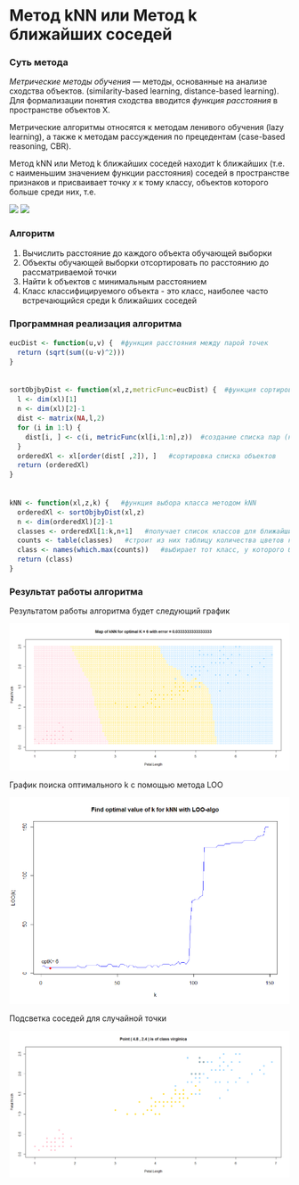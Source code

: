 # Метод kNN или Метод k ближайших соседей

### Суть метода

*Метрические методы обучения* — методы, основанные на анализе сходства объектов. (similarity-based learning, distance-based learning). Для формализации понятия сходства вводится *функция расстояния* в пространстве объектов X.

Метрические алгоритмы относятся к методам ленивого обучения (lazy learning), а также к методам рассуждения по прецедентам (case-based reasoning, CBR).

Метод kNN или Метод k ближайших соседей находит k ближайших (т.е. с наименьшим значением функции расстояния) соседей в пространстве признаков и присваивает точку *x* к тому классу, объектов которого больше среди них, т.е. 

<img src="https://render.githubusercontent.com/render/math?math=\omega (i, u) = [i \le k]">

<img src="https://render.githubusercontent.com/render/math?math=%5Calpha%20(u%3B%7BX%7D%5E%7Bl%7D%2Ck)%3D%5Carg%5Cmax_%7By%5Cin%20Y%7D%5Csum_%7Bi%3D1%7D%5E%7Bk%7D%5B%7By%7D_%7Bu%7D%5E%7B(i)%7D%20%3Dy%5D">

### Алгоритм

1. Вычислить расстояние до каждого объекта обучающей выборки
2. Объекты обучающей выборки отсортировать по расстоянию до рассматриваемой точки
3. Найти k объектов с минимальным расстоянием
4. Класс классифицируемого объекта - это класс, наиболее часто встречающийся среди k ближайших соседей

### Программная реализация алгоритма

```R
eucDist <- function(u,v) {  #функция расстояния между парой точек
  return (sqrt(sum((u-v)^2)))
}


sortObjbyDist <- function(xl,z,metricFunc=eucDist) {  #функция сортировки массива по расстоянию до z
  l <- dim(xl)[1]
  n <- dim(xl)[2]-1
  dist <- matrix(NA,l,2)
  for (i in 1:l) {
    dist[i, ] <- c(i, metricFunc(xl[i,1:n],z))  #создание списка пар (номер объекта, расстояние до z)
  }
  orderedXl <- xl[order(dist[ ,2]), ]   #сортировка списка объектов
  return (orderedXl)
}


kNN <- function(xl,z,k) {   #функция выбора класса методом kNN
  orderedXl <- sortObjbyDist(xl,z)
  n <- dim(orderedXl)[2]-1
  classes <- orderedXl[1:k,n+1]   #получает список классов для ближайших k объектов
  counts <- table(classes)   #строит из них таблицу количества цветов каждого вида
  class <- names(which.max(counts))   #выбирает тот класс, у которого больше всего представителей
  return (class)
}
```

### Результат работы алгоритма

Результатом работы алгоритма будет следующий график

![kNN](kNN.png)

График поиска оптимального k с помощью метода LOO

![kNNLOO](kNNLOO.png)

Подсветка соседей для случайной точки

![kNNLightup](kNNLightup.png)
